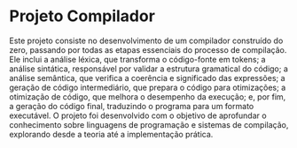 # Projeto Compilador
Este projeto consiste no desenvolvimento de um compilador construído do zero, passando por todas as etapas essenciais do processo de compilação. Ele inclui a análise léxica, que transforma o código-fonte em tokens; a análise sintática, responsável por validar a estrutura gramatical do código; a análise semântica, que verifica a coerência e significado das expressões; a geração de código intermediário, que prepara o código para otimizações; a otimização de código, que melhora o desempenho da execução; e, por fim, a geração do código final, traduzindo o programa para um formato executável. O projeto foi desenvolvido com o objetivo de aprofundar o conhecimento sobre linguagens de programação e sistemas de compilação, explorando desde a teoria até a implementação prática.
